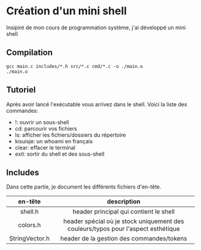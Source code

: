 # Création d'un mini shell

Insipiré de mon cours de programmation système, j'ai développé un mini shell

## Compilation
```
gcc main.c includes/*.h src/*.c cmd/*.c -o ./main.o
./main.o
```

## Tutoriel

Après avoir lancé l'exécutable vous arrivez dans le shell. Voici la liste des commandes:
- !: ouvrir un sous-shell
- cd: parcourir vos fichiers
- ls: afficher les fichiers/dossiers du répertoire
- kisuisje: un whoami en français
- clear: effacer le terminal
- exit: sortir du shell et des sous-shell


## Includes

Dans cette partie, je document les différents fichiers d'en-tête.

| en-tête            | description          |
| :------:           |:-------:             | 
| shell.h            |header principal qui contient le shell   |  
| colors.h           |header spécial où je stock uniquement des couleurs/typos pour l'aspect esthétique|  
| StringVector.h     |header de la gestion des commandes/tokens |    